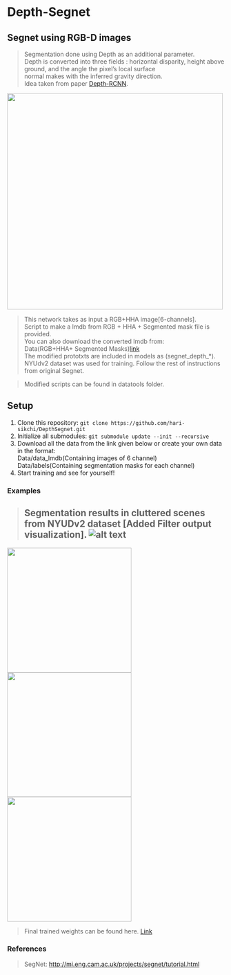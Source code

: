# Depth-Segnet
  


## Segnet using RGB-D images

> Segmentation done using Depth as an additional parameter.  
> Depth is converted into three fields : horizontal disparity, height above ground, and the angle the pixel’s local surface  
normal makes with the inferred gravity direction.  
> Idea taken from paper [Depth-RCNN](https://people.eecs.berkeley.edu/~sgupta/pdf/rcnn-depth.pdf).  

<img src="https://github.com/hari-sikchi/DepthSegnet/blob/master/depthsegnet.png" width="500">


> This network takes as input a RGB+HHA image[6-channels].  
> Script to make a lmdb from RGB + HHA + Segmented mask file is provided.  
> You can also download the converted lmdb from:  
> Data(RGB+HHA+ Segmented Masks)[link](https://drive.google.com/open?id=0B9Zck1VQgjZOXzh2RXdsMFVLV1E)    
> The modified prototxts are included in models as (segnet_depth_*).  
> NYUdv2 dataset was used for training.
> Follow the rest of instructions from  original Segnet.
  
  

> Modified scripts can be found in datatools folder.    

## Setup

1. Clone this repository: `git clone https://github.com/hari-sikchi/DepthSegnet.git`    
2. Initialize all submodules: `git submodule update --init --recursive`  
3. Download all the data from the link given below or create your own data in the format:  
       Data/data_lmdb(Containing images of 6 channel)  
       Data/labels(Containing segmentation masks for each channel)
4. Start training and see for yourself!         

### Examples

> Segmentation results in cluttered scenes from NYUDv2 dataset [Added Filter output visualization].
![alt text](https://github.com/hari-sikchi/DepthSegnet/blob/master/Filtervisualization.png)
>----------------------------------------------------------------------------------------------      
<img src="https://github.com/hari-sikchi/DepthSegnet/blob/master/cluttered_segmentation1.png" width="288"> <img src="https://github.com/hari-sikchi/DepthSegnet/blob/master/clutteredsegmentation2.png" width="288"> <img src="https://github.com/hari-sikchi/DepthSegnet/blob/master/clutteredsegmentation3.png" width="288">   


> Final trained weights can be found here. [Link](https://drive.google.com/open?id=0B9Zck1VQgjZObzJVTkVpYVZ6bVk)
### References

> SegNet:  http://mi.eng.cam.ac.uk/projects/segnet/tutorial.html  





